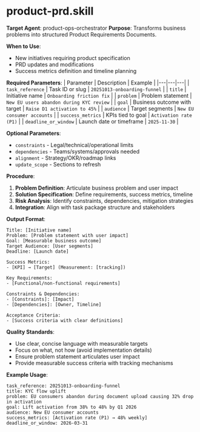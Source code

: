 # product-prd.skill

**Target Agent**: product-ops-orchestrator
**Purpose**: Transforms business problems into structured Product Requirements Documents.

**When to Use**:
- New initiatives requiring product specification
- PRD updates and modifications
- Success metrics definition and timeline planning

**Required Parameters**:
| Parameter | Description | Example |
|---|---|---|
| `task_reference` | Task ID or slug | `20251013-onboarding-funnel` |
| `title` | Initiative name | `Onboarding friction fix` |
| `problem` | Problem statement | `New EU users abandon during KYC review` |
| `goal` | Business outcome with target | `Raise D1 activation to 45%` |
| `audience` | Target segments | `New EU consumer accounts` |
| `success_metrics` | KPIs tied to goal | `Activation rate (P1)` |
| `deadline_or_window` | Launch date or timeframe | `2025-11-30` |

**Optional Parameters**:
- `constraints` - Legal/technical/operational limits
- `dependencies` - Teams/systems/approvals needed
- `alignment` - Strategy/OKR/roadmap links
- `update_scope` - Sections to refresh

**Procedure**:
1. **Problem Definition**: Articulate business problem and user impact
2. **Solution Specification**: Define requirements, success metrics, timeline
3. **Risk Analysis**: Identify constraints, dependencies, mitigation strategies
4. **Integration**: Align with task package structure and stakeholders

**Output Format**:
```
Title: [Initiative name]
Problem: [Problem statement with user impact]
Goal: [Measurable business outcome]
Target Audience: [User segments]
Deadline: [Launch date]

Success Metrics:
- [KPI] → [Target] (Measurement: [tracking])

Key Requirements:
- [Functional/non-functional requirements]

Constraints & Dependencies:
- [Constraints]: [Impact]
- [Dependencies]: [Owner, Timeline]

Acceptance Criteria:
- [Success criteria with clear definitions]
```

**Quality Standards**:
- Use clear, concise language with measurable targets
- Focus on what, not how (avoid implementation details)
- Ensure problem statement articulates user impact
- Provide measurable success criteria with tracking mechanisms

**Example Usage**:
```
task_reference: 20251013-onboarding-funnel
title: KYC flow uplift
problem: EU consumers abandon during document upload causing 32% drop in activation
goal: Lift activation from 38% to 48% by Q1 2026
audience: New EU consumer accounts
success_metrics: [Activation rate (P1) → 48% weekly]
deadline_or_window: 2026-03-31
```